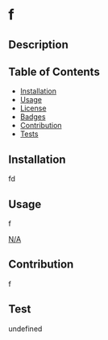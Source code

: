 # f
 

## Description


## Table of Contents

- [Installation](#installation)
- [Usage](#usage)
- [License](#license)
- [Badges](#badges)
- [Contribution](#contribution)
- [Tests](#tests)

## Installation
fd

## Usage
f


[N/A]()

## Contribution
f

## Test
undefined

